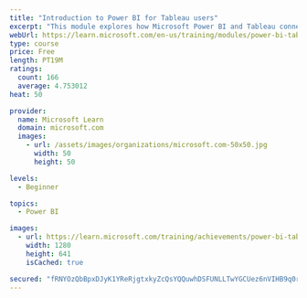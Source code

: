```yaml
---
title: "Introduction to Power BI for Tableau users"
excerpt: "This module explores how Microsoft Power BI and Tableau connect to data and help you build visualizations."
webUrl: https://learn.microsoft.com/en-us/training/modules/power-bi-tableau-intro/
type: course
price: Free
length: PT19M
ratings:
  count: 166
  average: 4.753012
heat: 50

provider:
  name: Microsoft Learn
  domain: microsoft.com
  images:
    - url: /assets/images/organizations/microsoft.com-50x50.jpg
      width: 50
      height: 50

levels:
  - Beginner

topics:
  - Power BI

images:
  - url: https://learn.microsoft.com/training/achievements/power-bi-tableau-intro-social.png
    width: 1280
    height: 641
    isCached: true

secured: "fRNYOzQbBpxDJyK1YReRjgtxkyZcQsYQQuwhDSFUNLLTwYGCUez6nVIHB9q0rnh2Izzgs76sqWhhnQECrEPWdQTatPtf/9uV4ePMyaNbP/UBJETTyaqjgpo65P8JDpp3AJa/G8cbAGMuwsJ4lmtpHDCo4v0iJ06Gu6W+kQl3akOj2fEd5eMYymuxYaeI2JzfIZV2PDA4hwtqqsoKiEsHK4qeJCzi4qKbzda/ziSMXSi+NG0LplZDTxF2PTNvrWwWDXAqpOXpAcRGXWaNFRPhsgJu09me7HBIJz+ncF0WvR2rcrYxspLzeYTHINFkQedjVT9NADfnCR6oGu5cEh4unhMFC/r+8bvC0HlyZ3CHfKI5JbxK7AjLtCBa/g0WfnDlMFliNl4EL/wAL7LZUFTIegsnQLeqPCId48vBM/Ixk2g=;slpakiYuBhqS78Oad6sOzw=="
---
```


